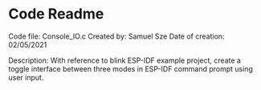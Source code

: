 # Code Readme

Code file: Console_IO.c
Created by: Samuel Sze
Date of creation: 02/05/2021

Description:
With reference to blink ESP-IDF example project, create a toggle interface between three modes in ESP-IDF command prompt using user input. 
